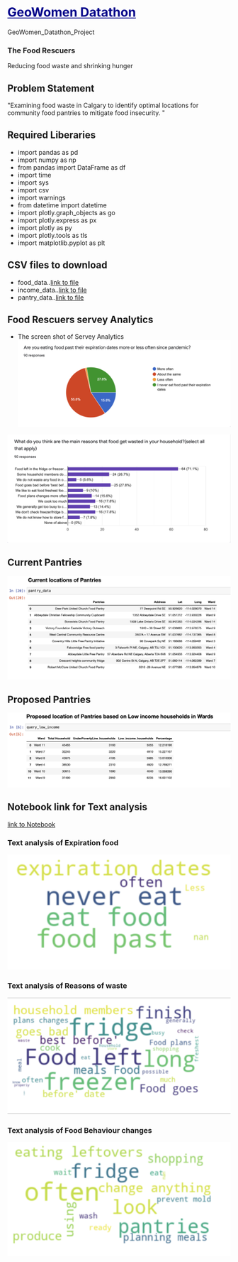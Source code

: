 # <font color='#00008B'><u>GeoWomen Datathon</u></font>
GeoWomen_Datathon_Project
### The Food Rescuers
Reducing food waste and shrinking hunger
## Problem Statement
 "Examining food waste in Calgary to identify optimal locations for community food pantries to mitigate food insecurity. "
## Required Liberaries 
  * import pandas as pd
  * import numpy as np
  * from pandas import DataFrame as df
  * import time
  * import sys
  * import csv
  * import warnings
  * from datetime import datetime
  * import plotly.graph_objects as go
  * import plotly.express as px
  * import plotly as py
  * import plotly.tools as tls
  * import matplotlib.pyplot as plt

## CSV files to download
  * food_data..[link to file](/notebook/Food_rescuers_data.csv)
  * income_data..[link to file](/notebook/Low_Income_household.csv)
  * pantry_data..[link to file](/notebook/Pantries_location.csv)
  
 

## Food Rescuers servey Analytics
* The screen shot of Servey Analytics
![Screenshot of Expiration Date](/images/expiration_date.png)

![Screenshot of Reasons of waste](/images/Reason_for_waste.png)

## Current Pantries
![Screenshot of Expiration Date](/images/pantries.png)

## Proposed Pantries
![Screenshot of Reasons of waste](/images/Proposed_pantries.png)

## Notebook link for Text analysis
[link to Notebook](/notebook/Food_Rescures.ipynb) 
### Text analysis of Expiration food
  ![Screenshot of Text analysis of Expiration food](/images/expiration.png)
### Text analysis of Reasons of waste
  ![Screenshot of Text analysis of Reasons of waste](/images/food_waste.png)
### Text analysis of Food Behaviour changes
  ![Screenshot of Text analysis of Food Behaviour changes](/images/behaviourChanges.png)

